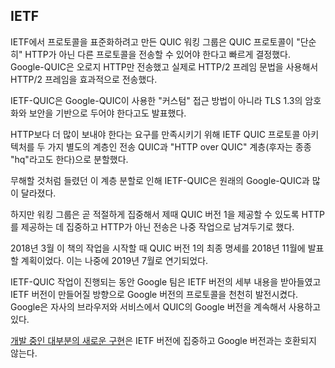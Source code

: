 <!--
## IETF

The QUIC working group that was established to standardize the protocol within
the IETF quickly decided that the QUIC protocol should be able to transfer
other protocols than "just" HTTP. Google-QUIC only ever transported HTTP -
in practice it transported what was effectively HTTP/2 frames, using the
HTTP/2 frame syntax.

It was also stated that IETF-QUIC should base its encryption and security on
TLS 1.3 instead of the "custom" approach used by Google-QUIC.

In order to satisfy the send-more-than-HTTP demand, the IETF QUIC protocol
architecture was split in two separate layers: the transport QUIC and the
"HTTP over QUIC" layer (the latter sometimes referred to as "hq").

This layer split, while it may sound innocuous, has caused the IETF-QUIC to
differ quite a lot from the original Google-QUIC.

The working group did however soon decide that in order to get the proper focus
and ability to deliver QUIC version 1 on time, it would focus on delivering
HTTP, leaving non-HTTP transports to later work.

In March 2018 when we started working on this book, the plan was to ship the
final specification for QUIC version 1 in November 2018; this was later
postponed to July 2019.

While the work on IETF-QUIC has progressed, the Google team has incorporated
details from the IETF version and has started to slowly progress their version
of the protocol towards what the IETF version might become. Google has continued
using their version of QUIC in their browser and services.

[Most new implementations under development](https://github.com/quicwg/base-drafts/wiki/Implementations)
have decided to focus on the IETF version and are not compatible with the Google version.
-->

## IETF

IETF에서 프로토콜을 표준화하려고 만든 QUIC 워킹 그룹은 QUIC 프로토콜이 "단순히" HTTP가 아닌 다른 
프로토콜을 전송할 수 있어야 한다고 빠르게 결정했다. Google-QUIC은 오로지 HTTP만 전송했고
실제로 HTTP/2 프레임 문법을 사용해서 HTTP/2 프레임을 효과적으로 전송했다.

IETF-QUIC은 Google-QUIC이 사용한 "커스텀" 접근 방법이 아니라 TLS 1.3의 암호화와 보안을
기반으로 두어야 한다고도 발표했다.

HTTP보다 더 많이 보내야 한다는 요구를 만족시키기 위해 IETF QUIC 프로토콜 아키텍처를 두 가지
별도의 계층인 전송 QUIC과 "HTTP over QUIC" 계층(후자는 종종 "hq"라고도 한다)으로 분할했다.

무해할 것처럼 들렸던 이 계층 분할로 인해 IETF-QUIC은 원래의 Google-QUIC과 많이 달라졌다.

하지만 워킹 그룹은 곧 적절하게 집중해서 제때 QUIC 버전 1을 제공할 수 있도록 HTTP를 제공하는 데
집중하고 HTTP가 아닌 전송은 나중 작업으로 남겨두기로 했다.

2018년 3월 이 책의 작업을 시작할 때 QUIC 버전 1의 최종 명세를 2018년 11월에 발표 할 계획이었다.
이는 나중에 2019년 7월로 연기되었다.

IETF-QUIC 작업이 진행되는 동안 Google 팀은 IETF 버전의 세부 내용을 받아들였고
IETF 버전이 만들어질 방향으로 Google 버전의 프로토콜을 천천히 발전시켰다.
Google은 자사의 브라우저와 서비스에서 QUIC의 Google 버전을 계속해서 사용하고 있다.

[개발 중인 대부분의 새로운 구현](https://github.com/quicwg/base-drafts/wiki/Implementations)은
IETF 버전에 집중하고 Google 버전과는 호환되지 않는다.
